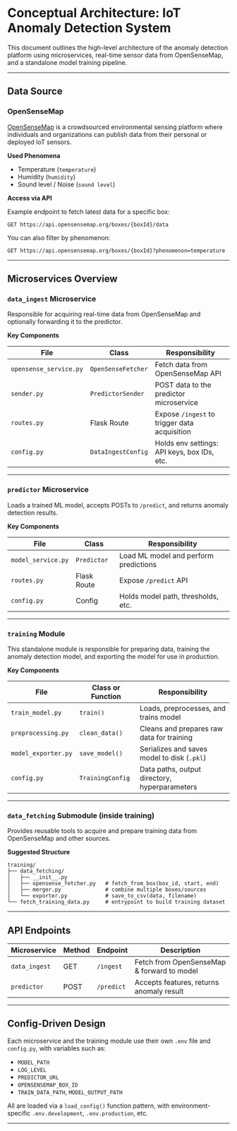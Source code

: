 
# Conceptual Architecture: IoT Anomaly Detection System

This document outlines the high-level architecture of the anomaly detection platform using microservices, real-time sensor data from OpenSenseMap, and a standalone model training pipeline.

---

## Data Source

### OpenSenseMap
[OpenSenseMap](https://opensensemap.org/) is a crowdsourced environmental sensing platform where individuals and organizations can publish data from their personal or deployed IoT sensors.

**Used Phenomena**

- Temperature (`temperature`)
- Humidity (`humidity`)
- Sound level / Noise (`sound level`)

**Access via API**

Example endpoint to fetch latest data for a specific box:

```
GET https://api.opensensemap.org/boxes/{boxId}/data
```

You can also filter by phenomenon:

```
GET https://api.opensensemap.org/boxes/{boxId}?phenomenon=temperature
```

---

## Microservices Overview

### `data_ingest` Microservice
Responsible for acquiring real-time data from OpenSenseMap and optionally forwarding it to the predictor.

**Key Components**

| File                  | Class              | Responsibility                              |
|-----------------------|--------------------|----------------------------------------------|
| `opensense_service.py`| `OpenSenseFetcher` | Fetch data from OpenSenseMap API             |
| `sender.py`           | `PredictorSender`  | POST data to the predictor microservice      |
| `routes.py`           | Flask Route        | Expose `/ingest` to trigger data acquisition |
| `config.py`           | `DataIngestConfig` | Holds env settings: API keys, box IDs, etc.  |

---

### `predictor` Microservice
Loads a trained ML model, accepts POSTs to `/predict`, and returns anomaly detection results.

**Key Components**

| File             | Class       | Responsibility                                |
|------------------|-------------|-----------------------------------------------|
| `model_service.py` | `Predictor` | Load ML model and perform predictions         |
| `routes.py`        | Flask Route| Expose `/predict` API                         |
| `config.py`        | Config     | Holds model path, thresholds, etc.            |

---

### `training` Module
This standalone module is responsible for preparing data, training the anomaly detection model, and exporting the model for use in production.

**Key Components**

| File                  | Class or Function      | Responsibility                               |
|-----------------------|------------------------|-----------------------------------------------|
| `train_model.py`      | `train()`              | Loads, preprocesses, and trains model         |
| `preprocessing.py`    | `clean_data()`         | Cleans and prepares raw data for training     |
| `model_exporter.py`   | `save_model()`         | Serializes and saves model to disk (`.pkl`)   |
| `config.py`           | `TrainingConfig`       | Data paths, output directory, hyperparameters |

---

### `data_fetching` Submodule (inside training)
Provides reusable tools to acquire and prepare training data from OpenSenseMap and other sources.

**Suggested Structure**

```
training/
├── data_fetching/
│   ├── __init__.py
│   ├── opensense_fetcher.py   # fetch_from_box(box_id, start, end)
│   ├── merger.py              # combine multiple boxes/sources
│   └── exporter.py            # save_to_csv(data, filename)
└── fetch_training_data.py     # entrypoint to build training dataset
```

---

## API Endpoints

| Microservice   | Method | Endpoint     | Description                                 |
|----------------|--------|--------------|---------------------------------------------|
| `data_ingest`  | GET    | `/ingest`    | Fetch from OpenSenseMap & forward to model  |
| `predictor`    | POST   | `/predict`   | Accepts features, returns anomaly result    |

---

## Config-Driven Design

Each microservice and the training module use their own `.env` file and `config.py`, with variables such as:

- `MODEL_PATH`
- `LOG_LEVEL`
- `PREDICTOR_URL`
- `OPENSENSEMAP_BOX_ID`
- `TRAIN_DATA_PATH`, `MODEL_OUTPUT_PATH`

All are loaded via a `load_config()` function pattern, with environment-specific `.env.development`, `.env.production`, etc.

---